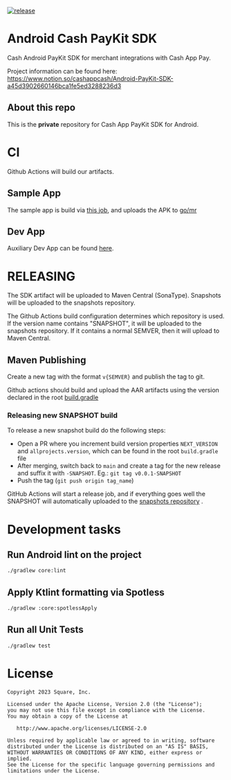 [![release](https://github.com/cashapp/android-cash-paykit-sdk/actions/workflows/release.yaml/badge.svg)](https://github.com/cashapp/android-cash-paykit-sdk/actions/workflows/release.yaml)

# Android Cash PayKit SDK

Cash Android PayKit SDK for merchant integrations with Cash App Pay.

Project information can be found
here: https://www.notion.so/cashappcash/Android-PayKit-SDK-a45d3902660146bca1fe5ed3288236d3

## About this repo

This is the **private** repository for Cash App PayKit SDK for Android.

# CI

Github Actions will build our artifacts.

## Sample App

The sample app is build via [this job](https://kochiku.sqprod.co/squareup/android-cash-paykit-sdk),
and uploads the APK to [go/mr](https://mobile-releases.squareup.com/cash-apps)

## Dev App

Auxiliary Dev App can be found [here](https://github.com/squareup/cash-paykit-dev-app-android).

# RELEASING

The SDK artifact will be uploaded to Maven Central (SonaType). Snapshots will be uploaded to the
snapshots repository.

The Github Actions build configuration determines which repository is used. If the version name
contains "SNAPSHOT", it will be uploaded to the snapshots repository. If it contains a normal
SEMVER, then it will upload to Maven Central.

## Maven Publishing

Create a new tag with the format `v{SEMVER}` and publish the tag to git.

Github actions should build and upload the AAR artifacts using the version declared in the
root [build.gradle](./build.gradle)

### Releasing new SNAPSHOT build

To release a new snapshot build do the following steps:

- Open a PR where you increment build version properties `NEXT_VERSION` and `allprojects.version`,
  which can be found in the root `build.gradle` file
- After merging, switch back to `main` and create a tag for the new release and suffix it
  with `-SNAPSHOT`. Eg.: `git tag v0.0.1-SNAPSHOT`
- Push the tag (`git push origin tag_name`)

GitHub Actions will start a release job, and if everything goes well the SNAPSHOT will automatically
uploaded to
the [snapshots repository](https://oss.sonatype.org/index.html#view-repositories;snapshots~browsestorage~/app/cash/paykit/core/maven-metadata.xml)
.

# Development tasks

## Run Android lint on the project

```bash
./gradlew core:lint
```

## Apply Ktlint formatting via Spotless

```bash
./gradlew :core:spotlessApply
```

## Run all Unit Tests

```bash
./gradlew test
```

License
=======

    Copyright 2023 Square, Inc.

    Licensed under the Apache License, Version 2.0 (the "License");
    you may not use this file except in compliance with the License.
    You may obtain a copy of the License at

       http://www.apache.org/licenses/LICENSE-2.0

    Unless required by applicable law or agreed to in writing, software
    distributed under the License is distributed on an "AS IS" BASIS,
    WITHOUT WARRANTIES OR CONDITIONS OF ANY KIND, either express or implied.
    See the License for the specific language governing permissions and
    limitations under the License.
